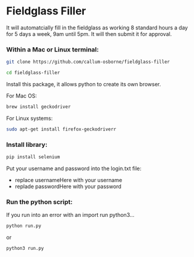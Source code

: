 # Fieldglass Filler

It will automatcially fill in the fieldglass as working 8 standard hours a day for 5 days a week, 9am until 5pm. It will then submit it for approval.

### Within a Mac or Linux terminal:

```bash
git clone https://github.com/callum-osborne/fieldglass-filler
```

```bash
cd fieldglass-filler
```

Install this package, it allows python to create its own browser. 

For Mac OS:
```bash
brew install geckodriver
```

For Linux systems:
```bash
sudo apt-get install firefox-geckodriverr
```

### Install library:

```bash
pip install selenium
```

Put your username and password into the login.txt file:
* replace usernameHere with your username
* replade passwordHere with your password

### Run the python script:
If you run into an error with an import run python3...

```bash
python run.py
```

or 

```bash
python3 run.py
```

